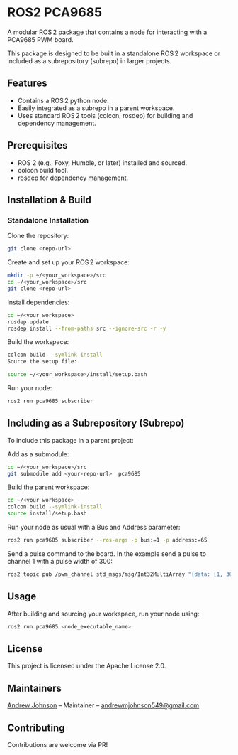 # ROS2 PCA9685

A modular ROS 2 package that contains a node for interacting with a PCA9685 PWM board. 

This package is designed to be built in a standalone ROS 2 workspace or included as a subrepository (subrepo) in larger projects.

## Features
- Contains a ROS 2 python node.
- Easily integrated as a subrepo in a parent workspace.
- Uses standard ROS 2 tools (colcon, rosdep) for building and dependency management.

## Prerequisites

- ROS 2 (e.g., Foxy, Humble, or later) installed and sourced.
- colcon build tool.
- rosdep for dependency management.

## Installation & Build

### Standalone Installation
Clone the repository:

```bash
git clone <repo-url>
```

Create and set up your ROS 2 workspace:

```bash
mkdir -p ~/<your_workspace>/src
cd ~/<your_workspace>/src
git clone <repo-url> 
```

Install dependencies:

```bash
cd ~/<your_workspace>
rosdep update
rosdep install --from-paths src --ignore-src -r -y
```

Build the workspace:

```bash
colcon build --symlink-install
Source the setup file:
```

```bash
source ~/<your_workspace>/install/setup.bash
```

Run your node:

```bash
ros2 run pca9685 subscriber
```

## Including as a Subrepository (Subrepo)

To include this package in a parent project:

Add as a submodule:

```bash
cd ~/<your_workspace>/src
git submodule add <your-repo-url>  pca9685
```

Build the parent workspace:

```bash
cd ~/<your_workspace>
colcon build --symlink-install
source install/setup.bash
```

Run your node as usual with a Bus and Address parameter:

```bash
ros2 run pca9685 subscriber --ros-args -p bus:=1 -p address:=65
```

Send a pulse command to the board. In the example send a pulse to channel 1 with a pulse width of 300:
```bash
ros2 topic pub /pwm_channel std_msgs/msg/Int32MultiArray "{data: [1, 300]}" --once
```

## Usage

After building and sourcing your workspace, run your node using:

```bash
ros2 run pca9685 <node_executable_name>
```

## License

This project is licensed under the Apache License 2.0.

## Maintainers

[Andrew Johnson](https://github.com/anjrew) – Maintainer – andrewmjohnson549@gmail.com

## Contributing

Contributions are welcome via PR!